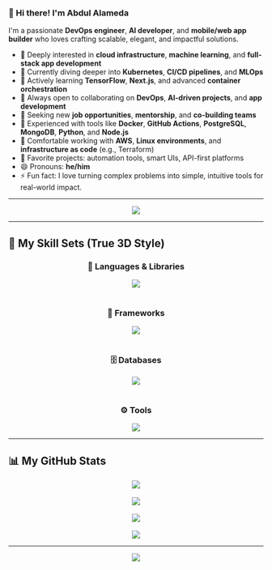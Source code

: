 ### 👋 Hi there! I'm Abdul Alameda

I'm a passionate **DevOps engineer**, **AI developer**, and **mobile/web app builder** who loves crafting scalable, elegant, and impactful solutions.

* 👀 Deeply interested in **cloud infrastructure**, **machine learning**, and **full-stack app development**
* 🚀 Currently diving deeper into **Kubernetes**, **CI/CD pipelines**, and **MLOps**
* 🌱 Actively learning **TensorFlow**, **Next.js**, and advanced **container orchestration**
* 👯 Always open to collaborating on **DevOps**, **AI-driven projects**, and **app development**
* 🤝 Seeking new **job opportunities**, **mentorship**, and **co-building teams**
* 💼 Experienced with tools like **Docker**, **GitHub Actions**, **PostgreSQL**, **MongoDB**, **Python**, and **Node.js**
* 🔧 Comfortable working with **AWS**, **Linux environments**, and **infrastructure as code** (e.g., Terraform)
* 📁 Favorite projects: automation tools, smart UIs, API-first platforms
* 😄 Pronouns: **he/him**
* ⚡ Fun fact: I love turning complex problems into simple, intuitive tools for real-world impact.

---

<p align="center">
  <img src="https://capsule-render.vercel.app/api?type=waving&color=gradient&height=200&section=header&text=Abdul%20Alameda&fontSize=42&fontColor=ffffff&fontAlignY=40&desc=DevOps%20%7C%20AI%20%7C%20Fullstack&descSize=20&descColor=eeeeee"/>
</p>

---

## 🧠 My Skill Sets (True 3D Style)

<div align="center">

### 🚀 Languages & Libraries
<a href="https://skillicons.dev">
  <img src="https://skillicons.dev/icons?i=python,java,javascript,typescript,react,redux,nodejs,jquery&theme=dark" />
</a>
<br><br>

### 🧱 Frameworks
<a href="https://skillicons.dev">
  <img src="https://skillicons.dev/icons?i=nextjs,tailwindcss,angular,vue,django,vite,webpack&theme=dark" />
</a>
<br><br>

### 🗄️ Databases
<a href="https://skillicons.dev">
  <img src="https://skillicons.dev/icons?i=postgresql,mysql,cassandra,mongodb&theme=dark" />
</a>
<br><br>

### ⚙️ Tools
<a href="https://skillicons.dev">
  <img src="https://skillicons.dev/icons?i=git,aws,docker,postman&theme=dark" />
</a>

</div>

---

## 📊 My GitHub Stats

<div align="center">
  <img src="https://github-readme-activity-graph.vercel.app/graph?username=Muhammad-Ramazanovich&theme=dracula&hide_border=true&bg_color=1e1e2f&line=ff6ac1&point=ffffff&color=ffffff" />
  <br><br>
  <img src="https://github-profile-trophy.vercel.app/?username=Muhammad-Ramazanovich&theme=gruvbox&no-frame=true&column=7&margin-w=5" />
  <br><br>
  <img src="https://github-readme-stats.vercel.app/api?username=Muhammad-Ramazanovich&show_icons=true&theme=omni&rank_icon=percentile&include_all_commits=true&hide_title=false&hide_border=true" />
  <br><br>
  <img src="https://github-readme-stats.vercel.app/api/top-langs/?username=Muhammad-Ramazanovich&layout=compact&theme=omni&hide=html&langs_count=8&hide_border=true" />
</div>

---

<p align="center">
  <img src="https://capsule-render.vercel.app/api?type=waving&color=0:00c3ff,100:ffff1c&height=120&section=footer"/>
</p>

<!---
Abdul-Alameda/Abdul-Alameda is a ✨ special ✨ repository because its `README.md` (this file) appears on your GitHub profile.
You can click the Preview link to take a look at your changes.
--->
